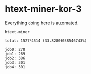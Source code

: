 # htext-miner-kor-3

Everything doing here is automated.

```
htext-miner

total: 1527/4514 (33.82809038546743%)

job0: 270
job1: 269
job2: 386
job3: 301
job4: 301
```